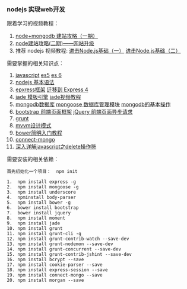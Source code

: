### nodejs 实现web开发



跟着学习的视频教程：

1.  [node+mongodb 建站攻略（一期）](https://www.imooc.com/learn/75) 
2.  [node建站攻略(二期)——网站升级](https://www.imooc.com/learn/197) 
3. 推荐 nodejs 视频教程: [进击Node.js基础（一）](https://www.imooc.com/learn/348) [进击Node.js基础（二）](https://www.imooc.com/learn/637) 

需要掌握的相关知识点：

1. [javascript](https://developer.mozilla.org/zh-CN/docs/Web/JavaScript/Guide)   [es5](http://yanhaijing.com/es5/#book)   [es 6](http://es6.ruanyifeng.com/)   
2. [nodejs 基本语法](http://nodejs.cn/api/) 
3. [epxress框架](http://www.expressjs.com.cn)  [迁移到 Express 4](http://www.expressjs.com.cn/guide/migrating-4.html) 
4. [jade 模板引擎](http://expressjs.jser.us/jade.html)  [jade视频教程](https://www.imooc.com/learn/259) 
5. [mongodb数据库](http://www.mongoing.com)  [mongoose 数据库管理模块](http://mongoosejs.com)  [mongodb的基本操作](https://blog.csdn.net/yin__ren/article/details/80109586) 
6. [bootstrap 前端页面框架](http://www.bootcss.com)  [jQuery 前端页面异步请求](http://jquery.cuishifeng.cn) 
7. [grunt](https://gruntjs.com/getting-started) 
8. [mvvm设计模式](http://minhuibing.blog.163.com/blog/static/1704738602010819114353279) 
9. [bower简明入门教程](https://savokiss.com/tech/bower-tutorial.html) 
10. [connect-mongo](https://github.com/jdesboeufs/connect-mongo) 
11. [深入详解javascript之delete操作符](http://www.cnblogs.com/yuzhongwusan/archive/2012/06/14/2549879.html) 

需要安装的相关依赖：

```
首先初始化一个项目：  npm init

1.  npm install express -g
2.  npm install mongoose -g
3.  npm install underscore
4.  npminstall body-parser
5.  npm install bower -g
6.  bower install bootstrap
7.  bower install jquery
8.  npm install moment
9.  npm install jade
10. npm install grunt
11. npm install grunt-cli -g
12. npm install grunt-contrib-watch --save-dev
13. npm install grunt-nodemon --save-dev
14. npm install grunt-concurrent --save-dev
15. npm install grunt-contrib-jshint --save-dev
16. npm install bcrypt --save
17. npm install cookie-parser --save
18. npm install express-session --save
19. npm install connect-mongo --save
20. npm install morgan --save
```


